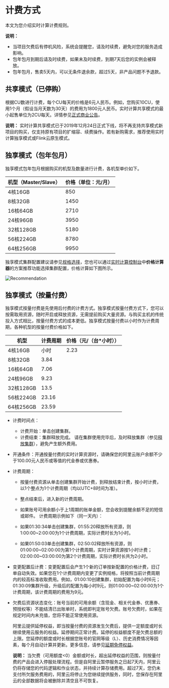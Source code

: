 # 计费方式

本文为您介绍实时计算计费规则。

**说明：**

-   当项目欠费后有停机风险，系统会提醒您，请及时续费，避免对您的服务造成影响。
-   包年包月到期后请及时续费，如果未及时续费，到期7天后您的实例会被释放。
-   包年包月，售卖5天内，可以无条件退余款，超过5天，非产品问题不予退款。

## 共享模式（已停购）

根据CU数进行计费，每个CU每天的价格是6元人民币。例如，您购买10CU，使用1个月（假设当月天数为30天）的费用为1800元人民币。实时计算共享模式的最小起售单位为2CU每天。详情参见[正式商业公告](https://yq.aliyun.com/articles/517056?spm=a2c4e.11155435.0.0.31d333121JqagX)。

**说明：** 实时计算共享模式已于2019年12月24日正式下线，将不再支持共享模式新项目的购买，仅支持原有项目的扩缩容、续费操作。若有新购需求，推荐使用实时计算独享模式或Flink云原生模式。

## 独享模式（包年包月）

独享模式包年包月根据购买的机型及数量进行计费，各机型单价如下。

|机型（Master/Slave）|价格（单位：元/月）|
|----------------|----------|
|4核16GB|850|
|8核32GB|1450|
|16核64GB|2710|
|24核96GB|3950|
|32核128GB|5180|
|56核224GB|8780|
|64核256GB|9950|

独享模式集群配置建议请参见[规格选择](/cn.zh-CN/Blink独享/共享集群（原产品线）/产品定价/规格选择.md)，您也可以通过[实时计算控制台](https://stream.console.aliyun.com)中**价格计算器**的方案推荐功能选择集群配置，价格计算如下图所示。

![Recommendation](https://static-aliyun-doc.oss-accelerate.aliyuncs.com/assets/img/zh-CN/2633097951/p38807.png)

## 独享模式（按量付费）

独享模式按量付费是先使用后付费的计费方式。独享模式按量付费方式下，您可以按需取用资源，随时开启或释放资源，无需提前购买大量资源。与购买主机的传统投入方式相比，按量付费方式的成本更低。独享模式按量付费以小时作为计费周期，各种机型的按量付费价格如下。

|机型|计费周期|价格（元/（台\*小时））|
|--|----|-------------|
|4核16GB|小时|2.23|
|8核32GB|3.84|
|16核64GB|7.06|
|24核96GB|9.23|
|32核128GB|13.5|
|56核224GB|23.16|
|64核256GB|23.59|

-   计费时间点：

    -   计费开始：单击创建集群。
    -   计费结束：集群释放完成。
    请在集群使用完毕后，及时释放集群（参见[释放集群](/cn.zh-CN/Blink独享/共享集群（原产品线）/产品定价/释放集群.md)），避免产生额外费用。

-   开通条件：开通按量付费的实时计算资源时，请确保您的阿里云账户余额不少于100.00元人民币或等值的代金券或优惠券。
-   计费周期：

    -   按量付费资源从单击创建集群开始计费，到释放结束计费，按小时计费，以1个整点为1个计费周期（均以UTC+8时间为准）。
    -   整点结束后，进入新的计费周期。
    -   如果账号可用余额小于上1周期的账单金额，您会收到提醒余额不足的短信或邮件。
    计费周期示例如下（同一天内）：

    -   如果01:30:34单击创建集群，01:55:20释放所有资源，则1:00:00~2:00:00为1个计费周期，实际计费时长为1小时。
    -   如果01:50:03单击创建集群，02:50:02释放所有资源，则01:00:00~02:00:00为第1个计费周期，实时计算资源按1小时计费；02:00:00~03:00:00为第2个计费周期，实际计费时长共为2小时。
-   变更配置后计费：变更配置后会产生1个新的订单按新配置的价格计费，旧订单自动失效。如果您在1个计费周期内变更了实例规格，将按照当前计费周期内的较高标准收取费用。例如，01:00:10创建集群，初始配置为每小时6元；01:30:09集群升级，升级后的配置为每小时9元，则01:00:00~02:00:00为1个计费周期，该计费周期的费用为9元。
-   欠费后资源状态变化：账号当前的可用余额（含现金、相关代金券、优惠券、预授权等）不能结清已出账单时，系统即判定账号欠费。账号欠费时，如果在规定时间内未充值，您将不能正常使用资源。

    阿里云提供延停权益，即当按量付费的资源发生欠费后，提供一定额度或时长继续使用云服务的权益。延停期间正常计费。延停的权益额度不是欠费总额的上限。您延停的额度或时长根据您账号的官网等级（L）、历史消费情况等因素，每个月自动计算并更新。更多信息，请参见[延期免停权益](https://help.aliyun.com/document_detail/190777.html)。

    **说明：** 当欠费（可用额度<0）金额或时长，超出延停权益的范围，则按量付费的产品会进入停服处理流程。但是自阿里云暂停服务之日起7天内，阿里云仍将存储您的代码逻辑和作业状态，并持续计算存储费用。超过7天，您仍未支付所欠服务费用的，阿里云将停止为您继续提供服务，同时，您保存在阿里云的全部数据将会被删除并清空且不可恢复。


